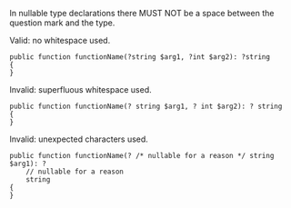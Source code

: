 In nullable type declarations there MUST NOT be a space between the question mark and the type.

Valid: no whitespace used.
```
public function functionName(?string $arg1, ?int $arg2): ?string
{
}
```

Invalid: superfluous whitespace used.
```
public function functionName(? string $arg1, ? int $arg2): ? string
{
}
```

Invalid: unexpected characters used.
```
public function functionName(? /* nullable for a reason */ string $arg1): ?
    // nullable for a reason
    string
{
}
```
